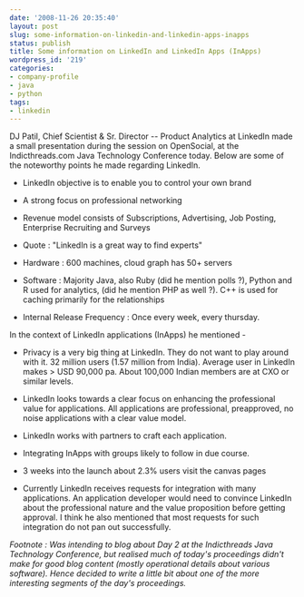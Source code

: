 ```yaml
---
date: '2008-11-26 20:35:40'
layout: post
slug: some-information-on-linkedin-and-linkedin-apps-inapps
status: publish
title: Some information on LinkedIn and LinkedIn Apps (InApps)
wordpress_id: '219'
categories:
- company-profile
- java
- python
tags:
- linkedin
---
```


DJ Patil, Chief Scientist & Sr. Director -- Product Analytics at LinkedIn made a small presentation during the session on OpenSocial, at the Indicthreads.com Java Technology Conference today. Below are some of the noteworthy points he made regarding LinkedIn.



	
  * LinkedIn objective is to enable you to control your own brand

	
  * A strong focus on professional networking

	
  * Revenue model consists of Subscriptions, Advertising, Job Posting, Enterprise Recruiting and Surveys

	
  * Quote : "LinkedIn is a great way to find experts"

	
  * Hardware : 600 machines, cloud graph has 50+ servers

	
  * Software : Majority Java, also Ruby (did he mention polls ?), Python and R used for analytics, (did he mention PHP as well ?). C++ is used for caching primarily for the relationships

	
  * Internal Release Frequency : Once every week, every thursday.


In the context of LinkedIn applications (InApps) he mentioned -

	
  * Privacy is a very big thing at LinkedIn. They do not want to play around with it. 32 million users (1.57 million from India). Average user in LinkedIn makes > USD 90,000 pa. About 100,000 Indian members are at CXO or similar levels.

	
  * LinkedIn looks towards a clear focus on enhancing the professional value for applications. All applications are professional, preapproved, no noise applications with a clear value model.

	
  * LinkedIn works with partners to craft each application.

	
  * Integrating InApps with groups likely to follow in due course.

	
  * 3 weeks into the launch about 2.3% users visit the canvas pages

	
  * Currently LinkedIn receives requests for integration with many applications. An application developer would need to convince LinkedIn about the professional nature and the value proposition before getting approval. I think he also mentioned that most requests for such integration do not pan out successfully.


_Footnote : Was intending to blog about Day 2 at the Indicthreads Java Technology Conference, but realised much of today's proceedings didn't make for good blog content (mostly operational details about various software). Hence decided to write a little bit about one of the more interesting segments of the day's proceedings._
